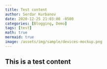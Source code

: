 ```yaml
---
title: Test content
author: Serdar Kurbanov
date: 2020-12-25 21:03:00 -0500
categories: [Blogging, Demo]
tags: [test]
math: true
mermaid: true
image: /assets/img/sample/devices-mockup.png
---
```


## This is a test content

